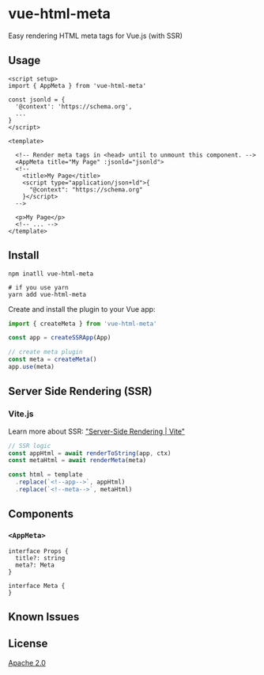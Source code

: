 # vue-html-meta

Easy rendering HTML meta tags for Vue.js (with SSR)

## Usage

```vue
<script setup>
import { AppMeta } from 'vue-html-meta'

const jsonld = {
  '@context': 'https://schema.org',
  ...
}
</script>

<template>

  <!-- Render meta tags in <head> until to unmount this component. -->
  <AppMeta title="My Page" :jsonld="jsonld">
  <!--
    <title>My Page</title>
    <script type="application/json+ld">{
      "@context": "https://schema.org"
    }</script>
  -->

  <p>My Page</p>
  <!-- ... -->
</template>
```

## Install

```
npm inatll vue-html-meta

# if you use yarn
yarn add vue-html-meta
```

Create and install the plugin to your Vue app:

```js
import { createMeta } from 'vue-html-meta'

const app = createSSRApp(App)

// create meta plugin
const meta = createMeta()
app.use(meta)
```

## Server Side Rendering (SSR)

### Vite.js

Learn more about SSR: ["Server-Side Rendering | Vite"](https://vitejs.dev/guide/ssr.html)

```js
// SSR logic
const appHtml = await renderToString(app, ctx)
const metaHtml = await renderMeta(meta)

const html = template
  .replace(`<!--app-->`, appHtml)
  .replace(`<!--meta-->`, metaHtml)
```

## Components

### `<AppMeta>`

```
interface Props {
  title?: string
  meta?: Meta
}

interface Meta {
}
```

## Known Issues

## License

[Apache 2.0](./LICENSE)
